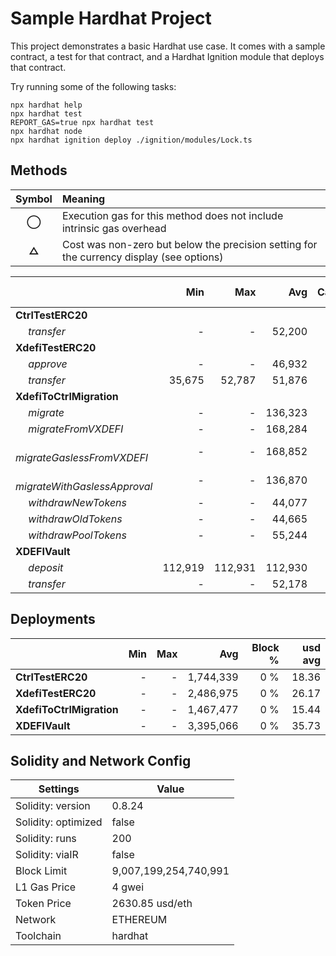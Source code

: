 # Sample Hardhat Project

This project demonstrates a basic Hardhat use case. It comes with a sample contract, a test for that contract, and a Hardhat Ignition module that deploys that contract.

Try running some of the following tasks:

```shell
npx hardhat help
npx hardhat test
REPORT_GAS=true npx hardhat test
npx hardhat node
npx hardhat ignition deploy ./ignition/modules/Lock.ts
```

## Methods

| **Symbol** | **Meaning**                                                                              |
| :--------: | :--------------------------------------------------------------------------------------- |
|   **◯**    | Execution gas for this method does not include intrinsic gas overhead                    |
|   **△**    | Cost was non-zero but below the precision setting for the currency display (see options) |

|                                     |     Min |     Max |     Avg | Calls | usd avg |
| :---------------------------------- | ------: | ------: | ------: | ----: | ------: |
| **CtrlTestERC20**                   |         |         |         |       |         |
|        *transfer*                   |       - |       - |  52,200 |    24 |    0.55 |
| **XdefiTestERC20**                  |         |         |         |       |         |
|        *approve*                    |       - |       - |  46,932 |     6 |    0.49 |
|        *transfer*                   |  35,675 |  52,787 |  51,876 |    19 |    0.55 |
| **XdefiToCtrlMigration**            |         |         |         |       |         |
|        *migrate*                    |       - |       - | 136,323 |     5 |    1.43 |
|        *migrateFromVXDEFI*          |       - |       - | 168,284 |     5 |    1.77 |
|        *migrateGaslessFromVXDEFI*   |       - |       - | 168,852 |     5 |    1.78 |
|        *migrateWithGaslessApproval* |       - |       - | 136,870 |     5 |    1.44 |
|        *withdrawNewTokens*          |       - |       - |  44,077 |     1 |    0.46 |
|        *withdrawOldTokens*          |       - |       - |  44,665 |     1 |    0.47 |
|        *withdrawPoolTokens*         |       - |       - |  55,244 |     1 |    0.58 |
| **XDEFIVault**                      |         |         |         |       |         |
|        *deposit*                    | 112,919 | 112,931 | 112,930 |    12 |    1.19 |
|        *transfer*                   |       - |       - |  52,178 |     2 |    0.55 |

## Deployments

|                          | Min | Max |       Avg | Block % | usd avg |
| :----------------------- | --: | --: | --------: | ------: | ------: |
| **CtrlTestERC20**        |   - |   - | 1,744,339 |     0 % |   18.36 |
| **XdefiTestERC20**       |   - |   - | 2,486,975 |     0 % |   26.17 |
| **XdefiToCtrlMigration** |   - |   - | 1,467,477 |     0 % |   15.44 |
| **XDEFIVault**           |   - |   - | 3,395,066 |     0 % |   35.73 |

## Solidity and Network Config

| **Settings**        | **Value**             |
| ------------------- | --------------------- |
| Solidity: version   | 0.8.24                |
| Solidity: optimized | false                 |
| Solidity: runs      | 200                   |
| Solidity: viaIR     | false                 |
| Block Limit         | 9,007,199,254,740,991 |
| L1 Gas Price        | 4 gwei                |
| Token Price         | 2630.85 usd/eth       |
| Network             | ETHEREUM              |
| Toolchain           | hardhat               |
